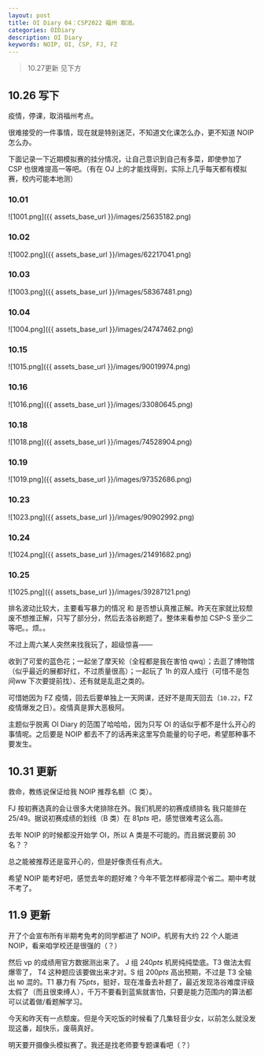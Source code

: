 ```yaml
---
layout: post
title: OI Diary 04：CSP2022 福州 取消。
categories: OIDiary
description: OI Diary
keywords: NOIP, OI, CSP, FJ, FZ
---
```


> 10.27更新 见下方

## 10.26 写下

疫情，停课，取消福州考点。

很难接受的一件事情，现在就是特别迷茫，不知道文化课怎么办，更不知道 NOIP 怎么办。

下面记录一下近期模拟赛的挂分情况，让自己意识到自己有多菜，即使参加了 CSP 也很难提高一等吧。（有在 OJ 上的才能找得到，实际上几乎每天都有模拟赛，校内可能本地测）

### 10.01

![1001.png]({{ assets_base_url }}/images/25635182.png)

### 10.02

![1002.png]({{ assets_base_url }}/images/62217041.png)

### 10.03

![1003.png]({{ assets_base_url }}/images/58367481.png)

### 10.04

![1004.png]({{ assets_base_url }}/images/24747462.png)

### 10.15

![1015.png]({{ assets_base_url }}/images/90019974.png)

### 10.16

![1016.png]({{ assets_base_url }}/images/33080645.png) 

### 10.18

![1018.png]({{ assets_base_url }}/images/74528904.png)

### 10.19

![1019.png]({{ assets_base_url }}/images/97352686.png)

### 10.23

![1023.png]({{ assets_base_url }}/images/90902992.png)

### 10.24

![1024.png]({{ assets_base_url }}/images/21491682.png)

### 10.25

![1025.png]({{ assets_base_url }}/images/39287121.png)

排名波动比较大，主要看写暴力的情况 和 是否想认真推正解。昨天在家就比较颓废不想推正解，只写了部分分，然后去洛谷刷题了。整体来看参加 CSP-S 至少二等吧。。烦。。

不过上周六某人突然来找我玩了，超级惊喜——

收到了可爱的蓝色花；一起坐了摩天轮（全程都是我在害怕 qwq）；去逛了博物馆（似乎最近的展都好红，不过质量很高）；一起玩了 1h 的双人成行（可惜不是包间ww 下次要提前找）、还有就是乱逛之类的。

可惜她因为 FZ 疫情，回去后要单独上一天网课，还好不是周天回去（`10.22`，FZ 疫情爆发之日）。疫情真是罪大恶极阿。

主题似乎脱离 OI Diary 的范围了哈哈哈，因为只写 OI 的话似乎都不是什么开心的事情呢。之后要是 NOIP 都去不了的话再来这里写负能量的句子吧，希望那种事不要发生。

## 10.31 更新

救命，教练说保证给我 NOIP 推荐名额（C 类）。

FJ 按初赛选真的会让很多大佬排除在外。我们机房的初赛成绩排名 我只能排在 $25/49$。据说初赛成绩的划线（B 类）在 $81pts$ 吧，感觉很难考这么高。

去年 NOIP 的时候都没开始学 OI，所以 A 类是不可能的。而且据说要前 $30$ 名？？

总之能被推荐还是蛮开心的，但是好像责任有点大。

希望 NOIP 能考好吧，感觉去年的题好难？今年不管怎样都得混个省二。期中考就不考了。

## 11.9 更新

开了个会宣布所有半期考免考的同学都进了 NOIP。机房有大约 $22$ 个人能进 NOIP，看来咱学校还是很强的（？）

然后 vp 的成绩用官方数据测出来了。 J 组 $240pts$ 机房纯纯垫底。T3 做法太假爆零了， T4 这种题应该要做出来才对。S 组 $200pts$ 高出预期，不过是 T3 全输出 `NO` 混的。T1 暴力有 $75pts$，挺好，现在准备去补题了，最近发现洛谷难度评级太假了（而且很束缚人），千万不要看到蓝紫就害怕，只要是能力范围内的算法都可以试着做/看题解学习。

今天和昨天有一点颓废。但是今天吃饭的时候看了几集轻音少女，以前怎么就没发现这番，超快乐，废萌真好。

明天要开摄像头模拟赛了。我还是找老师要专题课看吧（？）